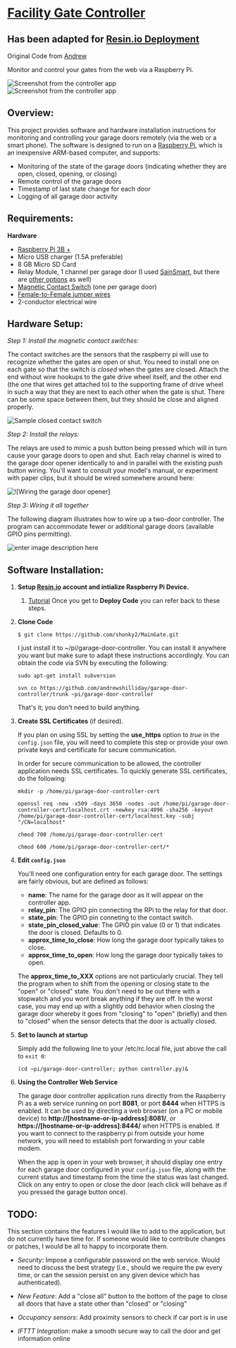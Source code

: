[Facility Gate Controller](https://github.com/shonky2/MainGate)
======================
Has been adapted for [Resin.io Deployment](https://resin.io)
------
Original Code from [Andrew](https://github.com/andrewshilliday/garage-door-controller)

Monitor and control your gates from the web via a Raspberry Pi.

![Screenshot from the controller app][1] &nbsp; ![Screenshot from the controller app][2]

Overview:
------

This project provides software and hardware installation instructions for monitoring and controlling your garage doors remotely (via the web or a smart phone). The software is designed to run on a [Raspberry Pi](www.raspberrypi.org), which is an inexpensive ARM-based computer, and supports:
* Monitoring of the state of the garage doors (indicating whether they are open, closed, opening, or closing)
* Remote control of the garage doors
* Timestamp of last state change for each door
* Logging of all garage door activity

Requirements:
-----

**Hardware**

* [Raspberry Pi 3B +](http://www.raspberrypi.org)
* Micro USB charger (1.5A preferable)
* 8 GB Micro SD Card
* Relay Module, 1 channel per garage door (I used [SainSmart](http://amzn.com/B0057OC6D8 ), but there are [other options](http://amzn.com/B00DIMGFHY) as well)
* [Magnetic Contact Switch](http://amzn.com/B006VK6YLC) (one per garage door)
* [Female-to-Female jumper wires](http://amzn.com/B007XPSVMY)
* 2-conductor electrical wire

Hardware Setup:
------

*Step 1: Install the magnetic contact switches:*

The contact switches are the sensors that the raspberry pi will use to recognize whether the gates are open or shut. You need to install one on each gate so that the switch is *closed* when the gates are closed.  Attach the end without wire hookups to the gate drive wheel itself, and the other end (the one that wires get attached to) to the supporting frame of drive wheel in such a way that they are next to each other when the gate is shut.  There can be some space between them, but they should be close and aligned properly.

![Sample closed contact switch][3]

*Step 2: Install the relays:*

The relays are used to mimic a push button being pressed which will in turn cause your garage doors to open and shut.  Each relay channel is wired to the garage door opener identically to and in parallel with the existing push button wiring.  You'll want to consult your model's manual, or experiment with paper clips, but it should be wired somewhere around here:

![!\[Wiring the garage door opener\]][4]
    
*Step 3: Wiring it all together*

The following diagram illustrates how to wire up a two-door controller.  The program can accommodate fewer or additional garage doors (available GPIO pins permitting).

![enter image description here][5]



Software Installation:
-----

1. **Setup [Resin.io](https://resin.io) account and intialize Raspberry Pi Device.**
    1. [Tutorial](https://docs.resin.io/learn/getting-started/raspberrypi3/python/) Once you get to **Deploy Code** you can refer back to these steps.
    
2. **Clone Code**
    
    ```
    $ git clone https://github.com/shonky2/MainGate.git
    ```
    I just install it to ~/pi/garage-door-controller.  You can install it anywhere you want but make sure to adapt these instructions accordingly. You can obtain the code via SVN by executing the following:
    
    `sudo apt-get install subversion`

    `svn co https://github.com/andrewshilliday/garage-door-controller/trunk ~pi/garage-door-controller`
    
    That's it; you don't need to build anything.
    
5.  **Create SSL Certificates** (if desired).
    
    If you plan on using SSL by setting the **use_https** option to *true* in the `config.json` file, you will need to complete this step or provide your own private keys and certificate for secure communication.
    
    In order for secure communication to be allowed, the controller application needs SSL certificates.  To quickly generate SSL certificates, do the following:
    
    `mkdir -p /home/pi/garage-door-controller-cert`
    
    `openssl req -new -x509 -days 3650 -nodes -out /home/pi/garage-door-controller-cert/localhost.crt -newkey rsa:4096 -sha256 -keyout /home/pi/garage-door-controller-cert/localhost.key -subj "/CN=localhost"`
    
    `chmod 700 /home/pi/garage-door-controller-cert`
    
    `chmod 600 /home/pi/garage-door-controller-cert/*`
    
6.  **Edit `config.json`**
    
    You'll need one configuration entry for each garage door.  The settings are fairly obvious, but are defined as follows:
    - **name**: The name for the garage door as it will appear on the controller app.
    - **relay_pin**: The GPIO pin connecting the RPi to the relay for that door.
    - **state_pin**: The GPIO pin conneting to the contact switch.
    - **state_pin_closed_value**: The GPIO pin value (0 or 1) that indicates the door is closed. Defaults to 0.
    - **approx_time_to_close**: How long the garage door typically takes to close.
    - **approx_time_to_open**: How long the garage door typically takes to open.

    The **approx_time_to_XXX** options are not particularly crucial.  They tell the program when to shift from the opening or closing state to the "open" or "closed" state.  You don't need to be out there with a stopwatch and you wont break anything if they are off.  In the worst case, you may end up with a slightly odd behavior when closing the garage door whereby it goes from "closing" to "open" (briefly) and then to "closed" when the sensor detects that the door is actually closed.

        
7.  **Set to launch at startup**

    Simply add the following line to your /etc/rc.local file, just above the call to `exit 0`:
    
    `(cd ~pi/garage-door-controller; python controller.py)&`
    
8. **Using the Controller Web Service**

    The garage door controller application runs directly from the Raspberry Pi as a web service running on port **8081**, or port **8444** when HTTPS is enabled.  It can be used by directing a web browser (on a PC or mobile device) to **http://[hostname-or-ip-address]:8081/**, or **https://[hostname-or-ip-address]:8444/** when HTTPS is enabled.  If you want to connect to the raspberry pi from outside your home network, you will need to establish port forwarding in your cable modem.  
    
    When the app is open in your web browser, it should display one entry for each garage door configured in your `config.json` file, along with the current status and timestamp from the time the status was last changed.  Click on any entry to open or close the door (each click will behave as if you pressed the garage button once).

TODO:
----------  
This section contains the features I would like to add to the application, but do not currently have time for.  If someone would like to contribute changes or patches, I would be all to happy to incorporate them.

* *Security*: Impose a configurable password on the web service.  Would need to discuss the best strategy (i.e., should we require the pw every time, or can the session persist on any given device which has authenticated).
* *New Feature*: Add a "close all" button to the bottom of the page to close all doors that have a state other than "closed" or "closing"
* *Occupancy sensors*: Add proximity sensors to check if car port is in use
* *IFTTT Integration*: make a smooth secure way to call the door and get information online


  [1]: http://i.imgur.com/rDx9YIt.png
  [2]: http://i.imgur.com/bfjx9oy.png
  [3]: http://i.imgur.com/vPHx7kF.png
  [4]: http://i.imgur.com/AkNl6FI.jpg
  [5]: http://i.imgur.com/48bpyG0.png
  
